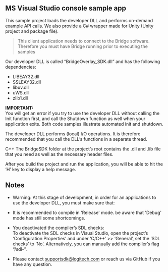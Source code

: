 ## MS Visual Studio console sample app

This sample project  loads the developer DLL and performs on-demand example API calls. We also provide a C# wrapper made for Unity (Unity project and package file). 

> This client application needs to connect to the Bridge software. Therefore you must have Bridge running prior to executing the samples

Our developer DLL is called “BridgeOverlay_SDK.dll” and has the following dependencies:
* LIBEAY32.dll
* SSLEAY32.dll
* libuv.dll
* uWS.dll
* zlib1.dll


**IMPORTANT:** <br/>
You will get an error if you try to use the developer DLL without calling the Init function first, and call the Shutdown function as well when your application exits. Both code samples illustrate automated init and shutdown.

The developer DLL performs (local) I/O operations. It is therefore recommended that you call the DLL’s functions in a separate thread.

C++
The BridgeSDK folder at the project’s root contains the .dll and .lib file that you need as well as the necessary header files.

After you build the project and run the application, you will be able to hit the ‘H’ key to display a help message.





## Notes

* Warning: At this stage of development, in order for an applications to use the developer DLL, you must make sure that:

* It is recommended to compile in 'Release' mode. be aware that 'Debug' mode has still some shortcomings.
* You deactivated the compiler’s SDL checks: <br/> To deactivate the SDL checks in Visual Studio, open the project’s ‘Configuration Properties’ and under ‘C/C++’ >> ‘General’, set the ‘SDL checks’ to ‘No’. Alternatively, you can manually add the compiler’s flag “/sdl-”.

* Please contact supportsdk@logitech.com or reach us via GitHub if you have any question.
